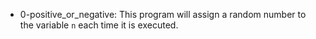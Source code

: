 - 0-positive_or_negative: This program will assign a random number to the variable `n` each time it is executed.
